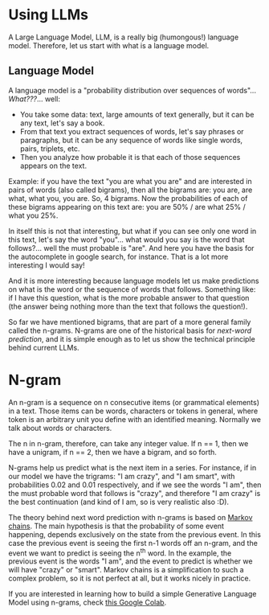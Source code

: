 # Using LLMs

A Large Language Model, LLM, is a really big (humongous!) language model. Therefore, let us start with what is a language model.

## Language Model
A language model is a "probability distribution over sequences of words"... *What???*... well:

- You take some data: text, large amounts of text generally, but it can be any text, let's say a book. 
- From that text you extract sequences of words, let's say phrases or paragraphs, but it can be any sequence of words like single words, pairs, triplets, etc.
- Then you analyze how probable it is that each of those sequences appears on the text.

Example: if you have the text "you are what you are" and are interested in pairs of words (also called bigrams), then all the bigrams are: you are, are what, what you, you are. So, 4 bigrams. Now the probabilities of each of these bigrams appearing on this text are: you are 50% / are what 25% / what you 25%.

In itself this is not that interesting, but what if you can see only one word in this text, let's say the word "you"... what would you say is the word that follows?... well the must probable is "are". And here you have the basis for the autocomplete in google search, for instance. That is a lot more interesting I would say!

And it is more interesting because language models let us make predictions on what is the word or the sequence of words that follows. Something like: if I have this question, what is the more probable answer to that question (the answer being nothing more than the text that follows the question!).

So far we have mentioned bigrams, that are part of a more general family called the n-grams. N-grams are one of the historical basis for *next-word prediction*, and it is simple enough as to let us show the technical principle behind current LLMs.

# N-gram
An n-gram is a sequence on n consecutive items (or grammatical elements) in a text. Those items can be words, characters or tokens in general, where token is an arbitrary unit you define with an identified meaning. Normally we talk about words or characters.

The n in n-gram, therefore, can take any integer value. If n == 1, then we have a unigram, if n == 2, then we have a bigram, and so forth.

N-grams help us predict what is the next item in a series. For instance, if in our model we have the trigrams: "I am crazy", and "I am smart", with probabilities 0.02 and 0.01 respectively, and if we see the words "I am", then the must probable word that follows is "crazy", and therefore "I am crazy" is the best continuation (and kind of I am, so is very realistic also :D).

The theory behind next word prediction with n-grams is based on [Markov chains](https://en.wikipedia.org/wiki/Markov_chain). The main hypothesis is that the probability of some event happening, depends exclusively on the state from the previous event. In this case the previous event is seeing the first n-1 words off an n-gram, and the event we want to predict is seeing the n<sup>th</sup> word. In the example, the previous event is the words "I am", and the event to predict is whether we will have "crazy" or "smart". Markov chains is a simplification to such a complex problem, so it is not perfect at all, but it works nicely in practice.

If you are interested in learning how to build a simple Generative Language Model using n-grams, check [this Google Colab](ngram-glm-sample.ipynb).